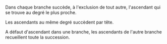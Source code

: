 Dans chaque branche succède, à l'exclusion de tout autre, l'ascendant qui se trouve au degré le plus proche.

Les ascendants au même degré succèdent par tête.

A défaut d'ascendant dans une branche, les ascendants de l'autre branche recueillent toute la succession.
